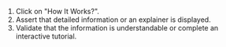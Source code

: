 1. Click on "How It Works?".
2. Assert that detailed information or an explainer is displayed.
3. Validate that the information is understandable or complete an interactive tutorial.